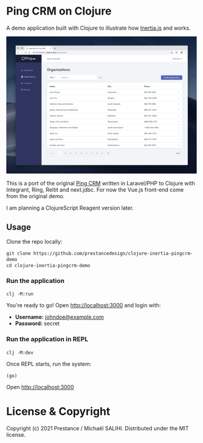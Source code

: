 # Ping CRM on Clojure

A demo application built with Clojure to illustrate how [Inertia.js](https://inertiajs.com/) and works.

![](screenshot.png)

This is a port of the original [Ping CRM](https://github.com/inertiajs/pingcrm) written in Laravel/PHP to Clojure with Integrant, Ring, Reitit and next.jdbc.
For now the Vue.js front-end come from the original demo.

I am planning a ClojureScript Reagent version later.

## Usage

Clone the repo locally:

    git clone https://github.com/prestancedesign/clojure-inertia-pingcrm-demo
    cd clojure-inertia-pingcrm-demo

### Run the application ###

    clj -M:run

You're ready to go! Open [http://localhost:3000](http://localhost:3000) and login with:

- **Username:** johndoe@example.com
- **Password:** secret


### Run the application in REPL

    clj -M:dev

Once REPL starts, run the system:

    (go)

Open [http://localhost:3000](http://localhost:3000)

# License & Copyright

Copyright (c) 2021 Prestance / Michaël SALIHI.
Distributed under the MIT license.
